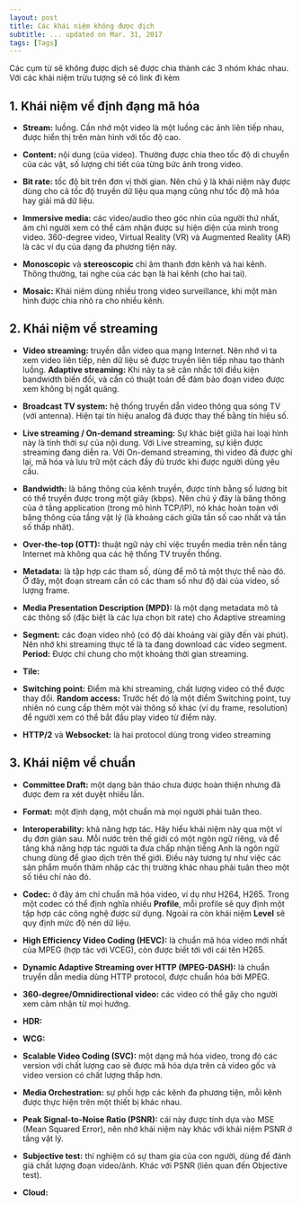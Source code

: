 ```yaml
---
layout: post
title: Các khái niệm không được dịch
subtitle: ... updated on Mar. 31, 2017
tags: [Tags]
---
```


Các cụm từ sẽ không được dịch sẽ được chia thành các 3 nhóm khác nhau. Với các khái niệm trừu tượng sẽ có link đi kèm

## 1. Khái niệm về định đạng mã hóa

- **Stream:** luồng. Cần nhớ một video là một luồng các ảnh liên tiếp nhau, được hiển thị trên màn hình với tốc độ cao.

- **Content:** nội dung (của video). Thường được chia theo tốc độ di chuyển của các vật, số lượng chi tiết của từng bức ảnh trong video.

- **Bit rate:** tốc độ bit trên đơn vị thời gian. Nên chú ý là khái niệm này được dùng cho cả tốc độ truyền dữ liệu qua mạng cũng như tốc độ mã hóa hay giải mã dữ liệu.

- **Immersive media:** các video/audio theo góc nhìn của người thứ nhất, ám chỉ người xem có thể cảm nhận được sự hiện diện của mình trong video. 360-degree video, Virtual Reality (VR) và Augmented Reality (AR) là các ví dụ của dạng đa phương tiện này. 

- **Monoscopic** và **stereoscopic** chỉ âm thanh đơn kênh và hai kênh. Thông thường, tai nghe của các bạn là hai kênh (cho hai tai).

- **Mosaic:** Khái niêm dùng nhiều trong video surveillance, khi một màn hình được chia nhỏ ra cho nhiều kênh.

## 2. Khái niệm về streaming

- **Video streaming:** truyền dẫn video qua mạng Internet. Nên nhớ vì ta xem video liên tiếp, nên dữ liệu sẽ được truyền liên tiếp nhau tạo thành luồng. **Adaptive streaming:** Khi này ta sẽ cân nhắc tới điều kiện bandwidth biến đổi, và cần có thuật toán để đảm bảo đoạn video được xem không bị ngắt quãng.

- **Broadcast TV system:** hệ thống truyền dẫn video thông qua sóng TV (với antenna). Hiện tại tín hiệu analog đã được thay thế bằng tín hiệu số.

- **Live streaming / On-demand streaming:** Sự khác biệt giữa hai loại hình này là tính thời sự của nội dung. Với Live streaming, sự kiện được streaming đang diễn ra. Với On-demand streaming, thì video đã được ghi lại, mã hóa và lưu trữ một cách đầy đủ trước khi được người dùng yêu cầu.

- **Bandwidth:** là băng thông của kênh truyền, được tính bằng số lương bit có thể truyền được trong một giây (kbps). Nên chú ý đây là băng thông của ở tầng application (trong mô hình TCP/IP), nó khác hoàn toàn với băng thông của tầng vật lý (là khoảng cách giữa tần số cao nhất và tần số thấp nhât).

- **Over-the-top (OTT):** thuật ngữ này chỉ việc truyền media trên nền tảng Internet mà không qua các hệ thống TV truyền thống.

- **Metadata:** là tập hợp các tham số, dùng để mô tả một thực thể nào đó. Ở đây, một đoạn stream cần có các tham số như độ dài của video, số lượng frame. 

- **Media Presentation Description (MPD):** là một dạng metadata mô tả các thông số (đặc biệt là các lựa chọn bit rate) cho Adaptive streaming

- **Segment:** các đoạn video nhỏ (có độ dài khoảng vài giây đến vài phút). Nên nhớ khi streaming thực tế là ta đang download các video segment. **Period:** Được chỉ chung cho một khoảng thời gian streaming.

- **Tile:** 

- **Switching point:** Điểm mà khi streaming, chất lượng video có thể được thay đổi. **Random access:** Trước hết đó là một điểm Switching point, tuy nhiên nó cung cấp thêm một vài thông số khác (ví dụ frame, resolution) để người xem có thể bắt đầu play video từ điểm này.

- **HTTP/2** và **Websocket:** là hai protocol dùng trong video streaming

## 3. Khái niệm về chuẩn

- **Committee Draft:** một dạng bản thảo chưa được hoàn thiện nhưng đã được đem ra xét duyệt nhiều lần.

- **Format:** một định dạng, một chuẩn mà mọi người phải tuân theo.

- **Interoperability:** khả năng hợp tác. Hãy hiểu khái niệm này qua một ví dụ đơn giản sau. Mỗi nước trên thế giới có một ngôn ngữ riêng, và để tăng khả năng hợp tác người ta đưa chấp nhận tiếng Anh là ngôn ngữ chung dùng để giao dịch trên thế giới. Điều này tương tự như việc các sản phẩm muốn thâm nhập các thị trường khác nhau phải tuân theo một số tiêu chí nào đó.

- **Codec:** ở đây ám chỉ chuẩn mã hóa video, ví dụ như H264, H265. Trong một codec có thể định nghĩa nhiều **Profile**, mỗi profile sẽ quy định một tập hợp các công nghệ được sử dụng. Ngoài ra còn khái niệm **Level** sẽ quy định mức độ nén dữ liệu.

- **High Efficiency Video Coding (HEVC):** là chuẩn mã hóa video mới nhất của MPEG (hợp tác với VCEG), còn được biết tới với cái tên H265.

- **Dynamic Adaptive Streaming over HTTP (MPEG-DASH):** là chuẩn truyền dẫn media dùng HTTP protocol, được chuẩn hóa bởi MPEG.

- **360-degree/Omnidirectional video:** các video có thể gây cho người xem cảm nhận từ mọi hướng. 

- **HDR:**

- **WCG:**

- **Scalable Video Coding (SVC):** một dạng mã hóa video, trong đó các version với chất lượng cao sẽ được mã hóa dựa trên cả video gốc và video version có chất lượng thấp hơn.

- **Media Orchestration:** sự phối hợp các kênh đa phương tiện, mỗi kênh được thực hiện trên một thiết bị khác nhau.

- **Peak Signal-to-Noise Ratio (PSNR):** cái này được tính dựa vào MSE (Mean Squared Error), nên nhớ khái niệm này khác với khái niệm PSNR ở tầng vật lý.

- **Subjective test:** thí nghiệm có sự tham gia của con người, dùng để đánh giá chất lượng đoạn video/ảnh. Khác với PSNR (liên quan đến Objective test).

- **Cloud:**
